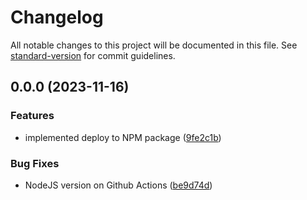 # Changelog

All notable changes to this project will be documented in this file. See [standard-version](https://github.com/conventional-changelog/standard-version) for commit guidelines.

## 0.0.0 (2023-11-16)


### Features

* implemented deploy to NPM package ([9fe2c1b](https://github.com/developerplace/node-module-typescript-template/commit/9fe2c1bb1e09a010ff9b17fddd82e0ea51297030))


### Bug Fixes

* NodeJS version on Github Actions ([be9d74d](https://github.com/developerplace/node-module-typescript-template/commit/be9d74d6a8574dc05add241ccfb3e152d46136f1))
